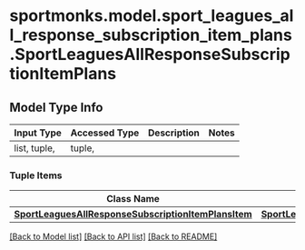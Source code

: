 # sportmonks.model.sport_leagues_all_response_subscription_item_plans.SportLeaguesAllResponseSubscriptionItemPlans

## Model Type Info
Input Type | Accessed Type | Description | Notes
------------ | ------------- | ------------- | -------------
list, tuple,  | tuple,  |  | 

### Tuple Items
Class Name | Input Type | Accessed Type | Description | Notes
------------- | ------------- | ------------- | ------------- | -------------
[**SportLeaguesAllResponseSubscriptionItemPlansItem**](SportLeaguesAllResponseSubscriptionItemPlansItem.md) | [**SportLeaguesAllResponseSubscriptionItemPlansItem**](SportLeaguesAllResponseSubscriptionItemPlansItem.md) | [**SportLeaguesAllResponseSubscriptionItemPlansItem**](SportLeaguesAllResponseSubscriptionItemPlansItem.md) |  | 

[[Back to Model list]](../../README.md#documentation-for-models) [[Back to API list]](../../README.md#documentation-for-api-endpoints) [[Back to README]](../../README.md)

